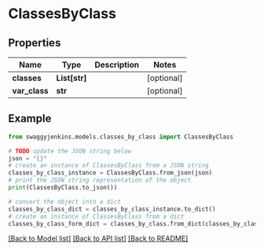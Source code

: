 # ClassesByClass


## Properties

Name | Type | Description | Notes
------------ | ------------- | ------------- | -------------
**classes** | **List[str]** |  | [optional] 
**var_class** | **str** |  | [optional] 

## Example

```python
from swaggyjenkins.models.classes_by_class import ClassesByClass

# TODO update the JSON string below
json = "{}"
# create an instance of ClassesByClass from a JSON string
classes_by_class_instance = ClassesByClass.from_json(json)
# print the JSON string representation of the object
print(ClassesByClass.to_json())

# convert the object into a dict
classes_by_class_dict = classes_by_class_instance.to_dict()
# create an instance of ClassesByClass from a dict
classes_by_class_form_dict = classes_by_class.from_dict(classes_by_class_dict)
```
[[Back to Model list]](../README.md#documentation-for-models) [[Back to API list]](../README.md#documentation-for-api-endpoints) [[Back to README]](../README.md)


